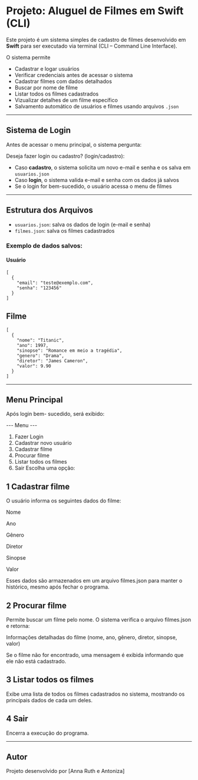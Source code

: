 # Projeto: Aluguel de Filmes em Swift (CLI)

Este projeto é um sistema simples de cadastro de filmes desenvolvido em **Swift** para ser executado via terminal (CLI – Command Line Interface).

O sistema permite
- Cadastrar e logar usuários
- Verificar credenciais antes de acessar o sistema
- Cadastrar filmes com dados detalhados
- Buscar por nome de filme
- Listar todos os filmes cadastrados
- Vizualizar detalhes de um filme específico
- Salvamento automático de usuários e filmes usando arquivos `.json`

---

## Sistema de Login

Antes de acessar o menu principal, o sistema pergunta:

Deseja fazer login ou cadastro? (login/cadastro):


- Caso **cadastro**, o sistema solicita um novo e-mail e senha e os salva em `usuarios.json`
- Caso **login**, o sistema valida e-mail e senha com os dados já salvos
- Se o login for bem-sucedido, o usuário acessa o menu de filmes

---

## Estrutura dos Arquivos

- `usuarios.json`: salva os dados de login (e-mail e senha)
- `filmes.json`: salva os filmes cadastrados

### Exemplo de dados salvos:
#### Usuário
```
[
  {
    "email": "teste@exemplo.com",
    "senha": "123456"
  }
]
````

## Filme
```
[
  {
    "nome": "Titanic",
    "ano": 1997,
    "sinopse": "Romance em meio a tragédia",
    "genero": "Drama",
    "diretor": "James Cameron",
    "valor": 9.90
  }
]
```
---

## Menu Principal

Após login bem- sucedido, será exibido:

--- Menu ---
1. Fazer Login
2. Cadastrar novo usuário
3.  Cadastrar filme
4.  Procurar filme
5.  Listar todos os filmes
6.  Sair
Escolha uma opção:

## 1 Cadastrar filme
O usuário informa os seguintes dados do filme:

Nome

Ano

Gênero

Diretor

Sinopse

Valor

Esses dados são armazenados em um arquivo filmes.json para manter o histórico, mesmo após fechar o programa.

## 2 Procurar filme
Permite buscar um filme pelo nome.
O sistema verifica o arquivo filmes.json e retorna:

Informações detalhadas do filme (nome, ano, gênero, diretor, sinopse, valor)

Se o filme não for encontrado, uma mensagem é exibida informando que ele não está cadastrado.

## 3 Listar todos os filmes
Exibe uma lista de todos os filmes cadastrados no sistema, mostrando os principais dados de cada um deles.

## 4 Sair
Encerra a execução do programa.

---
## Autor

Projeto desenvolvido por [Anna Ruth e Antoniza]




